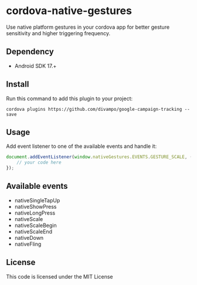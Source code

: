 # cordova-native-gestures

Use native platform gestures in your cordova app for better gesture sensitivity and higher triggering frequency.

## Dependency

 - Android SDK 17.+

## Install

Run this command to add this plugin to your project:
```shell
cordova plugins https://github.com/divampo/google-campaign-tracking --save
```
## Usage

Add event listener to one of the available events and handle it:

```javascript
document.addEventListener(window.nativeGestures.EVENTS.GESTURE_SCALE, (e) => {
    // your code here
});
```

## Available events

- nativeSingleTapUp
- nativeShowPress
- nativeLongPress
- nativeScale
- nativeScaleBegin
- nativeScaleEnd
- nativeDown
- nativeFling

## License

This code is licensed under the MIT License

